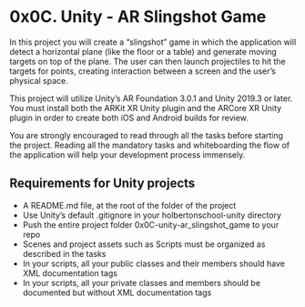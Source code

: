 # 0x0C. Unity - AR Slingshot Game

In this project you will create a “slingshot” game in which the application will detect a horizontal plane (like the floor or a table) and generate moving targets on top of the plane. The user can then launch projectiles to hit the targets for points, creating interaction between a screen and the user’s physical space.

This project will utilize Unity’s AR Foundation 3.0.1 and Unity 2019.3 or later. You must install both the ARKit XR Unity plugin and the ARCore XR Unity plugin in order to create both iOS and Android builds for review.

You are strongly encouraged to read through all the tasks before starting the project. Reading all the mandatory tasks and whiteboarding the flow of the application will help your development process immensely.

## Requirements for Unity projects
- A README.md file, at the root of the folder of the project
- Use Unity’s default .gitignore in your holbertonschool-unity directory
- Push the entire project folder 0x0C-unity-ar_slingshot_game to your repo
- Scenes and project assets such as Scripts must be organized as described in the tasks
- In your scripts, all your public classes and their members should have XML documentation tags
- In your scripts, all your private classes and members should be documented but without XML documentation tags
